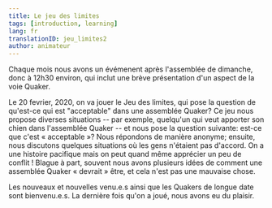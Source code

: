```yaml
---
title: Le jeu des limites
tags: [introduction, learning]
lang: fr
translationID: jeu_limites2
author: animateur
---
```

Chaque mois nous avons un évémenent après l'assemblée de dimanche, donc à 12h30 environ, qui inclut une brève présentation d'un aspect de la voie Quaker.

Le 20 fevrier, 2020, on va jouer le Jeu des limites, qui pose la question de qu'est-ce qui est "acceptable" dans une assemblée Quaker? Ce jeu nous propose diverses situations -- par exemple, quelqu'un qui veut apporter son chien dans l'assemblée Quaker -- et nous pose la question suivante: est-ce que c'est « acceptable »? Nous répondons de manière anonyme; ensuite, nous discutons quelques situations où les gens n'étaient pas d'accord. On a une histoire pacifique mais on peut quand même apprécier un peu de conflit ! Blague à part, souvent nous avons plusieurs idées de comment une assemblée Quaker « devrait » être, et cela n'est pas une mauvaise chose.

Les nouveaux et nouvelles venu.e.s ainsi que les Quakers de longue date sont bienvenu.e.s. La dernière fois qu'on a joué, nous avons eu du plaisir.
